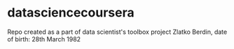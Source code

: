 # datasciencecoursera
Repo created as a part of data scientist's toolbox project
Zlatko Berdin, date of birth: 28th March 1982
